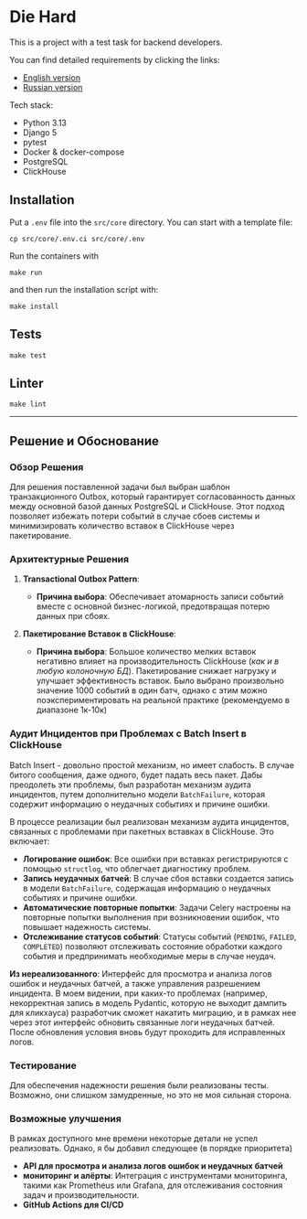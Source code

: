 # Die Hard

This is a project with a test task for backend developers.

You can find detailed requirements by clicking the links:
- [English version](docs/task_en.md)
- [Russian version](docs/task_ru.md)

Tech stack:
- Python 3.13
- Django 5
- pytest
- Docker & docker-compose
- PostgreSQL
- ClickHouse

## Installation

Put a `.env` file into the `src/core` directory. You can start with a template file:

```
cp src/core/.env.ci src/core/.env
```

Run the containers with
```
make run
```

and then run the installation script with:

```
make install
```

## Tests

`make test`

## Linter

`make lint`

---

## Решение и Обоснование

### Обзор Решения

Для решения поставленной задачи был выбран шаблон транзакционного Outbox, который гарантирует согласованность данных между основной базой данных PostgreSQL и ClickHouse. Этот подход позволяет избежать потери событий в случае сбоев системы и минимизировать количество вставок в ClickHouse через пакетирование.

### Архитектурные Решения

1. **Transactional Outbox Pattern**:
    - **Причина выбора**: Обеспечивает атомарность записи событий вместе с основной бизнес-логикой, предотвращая потерю данных при сбоях.

2. **Пакетирование Вставок в ClickHouse**:
    - **Причина выбора**: Большое количество мелких вставок негативно влияет на производительность ClickHouse (*как и в любую колоночную БД*). Пакетирование снижает нагрузку и улучшает эффективность вставок. Было выбрано произвольно значение 1000 событий в один батч, однако с этим можно поэкспериментировать на реальной практике (рекомендуемо в диапазоне 1к-10к)

### Аудит Инцидентов при Проблемах с Batch Insert в ClickHouse

Batch Insert - довольно простой механизм, но имеет слабость. В случае битого сообщения, даже одного, будет падать весь пакет. Дабы преодолеть эти проблемы, был разработан механизм аудита инцидентов, путем дополнительно модели `BatchFailure`, которая содержит информацию о неудачных событиях и причине ошибки.

В процессе реализации был реализован механизм аудита инцидентов, связанных с проблемами при пакетных вставках в ClickHouse. Это включает:

- **Логирование ошибок**: Все ошибки при вставках регистрируются с помощью `structlog`, что облегчает диагностику проблем.
- **Запись неудачных батчей**: В случае сбоя вставки создается запись в модели `BatchFailure`, содержащая информацию о неудачных событиях и причине ошибки.
- **Автоматические повторные попытки**: Задачи Celery настроены на повторные попытки выполнения при возникновении ошибок, что повышает надежность системы.
- **Отслеживание статусов событий**: Статусы событий (`PENDING`, `FAILED`, `COMPLETED`) позволяют отслеживать состояние обработки каждого события и предпринимать необходимые меры в случае неудач.

**Из нереализованного**:
Интерфейс для просмотра и анализа логов ошибок и неудачных батчей, а также управления разрешением инцидента. В моем видении, при каких-то проблемах (например, некорректная запись в модель Pydantic, которую не выходит дампить для кликхауса) разработчик сможет накатить миграцию, и в рамках нее через этот интерфейс обновить связанные логи неудачных батчей. После обновления условия вновь будут проходить для исправленных логов.

### Тестирование

Для обеспечения надежности решения были реализованы тесты. Возможно, они слишком замудренные, но это не моя сильная сторона.

### Возможные улучшения

В рамках доступного мне времени некоторые детали не успел реализовать. Однако, я бы добавил следующее (в порядке приоритета)

- **API для просмотра и анализа логов ошибок и неудачных батчей**
- **мониторинг и алёрты**: Интеграция с инструментами мониторинга, такими как Prometheus или Grafana, для отслеживания состояния задач и производительности.
- **GitHub Actions для CI/CD**